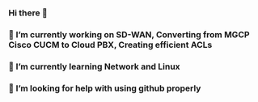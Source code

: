 ### Hi there 👋
### 🔭 I’m currently working on SD-WAN, Converting from MGCP Cisco CUCM to Cloud PBX, Creating efficient ACLs
### 🌱 I’m currently learning Network and Linux
### 🤔 I’m looking for help with using github properly

<!--
**ibphantom/ibphantom** is a ✨ _special_ ✨ repository because its `README.md` (this file) appears on your GitHub profile.

Here are some ideas to get you started:

### 🔭 I’m currently working on SD-WAN, Converting from MGCP Cisco CUCM to Cloud PBX, Creating efficient ACLs
### 🌱 I’m currently learning Network and Linux
- 👯 I’m looking to collaborate on ...
### 🤔 I’m looking for help with using github properly
- 💬 Ask me about ...
- 📫 How to reach me: ...
- 😄 Pronouns: ...
- ⚡ Fun fact: ...
-->
